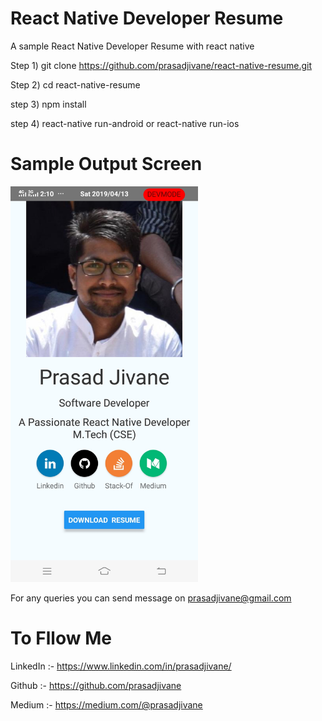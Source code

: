 # React Native Developer Resume

A sample React Native Developer Resume with react native 

Step 1) git clone https://github.com/prasadjivane/react-native-resume.git

Step 2) cd react-native-resume

step 3) npm install

step 4) react-native run-android  or react-native run-ios

# Sample Output Screen

<img src="images/output.jpg" width=300>

For any queries you can send message on prasadjivane@gmail.com

# To Fllow Me
LinkedIn :- https://www.linkedin.com/in/prasadjivane/

Github :- https://github.com/prasadjivane

Medium :- https://medium.com/@prasadjivane
